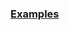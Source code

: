 <a name="BTADAnalyzer_class_example"></a>

### [Examples](https://github.com/Mircea-MMXXI/azapy/blob/main/scripts/analyzers/BTADAnalyzer_examples.py)

```
